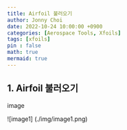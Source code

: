 ```yaml
---
title: Airfoil 불러오기
author: Jonny Choi
date: 2022-10-24 10:00:00 +0900
categories: [Aerospace Tools, Xfoils]
tags: [xfoils]
pin : false
math: true
mermaid: true
---
```


## 1. Airfoil 불러오기
image

![image1] (./img/image1.png)